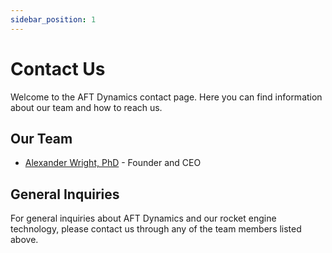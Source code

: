 ```yaml
---
sidebar_position: 1
---
```


# Contact Us

Welcome to the AFT Dynamics contact page. Here you can find information about our team and how to reach us.

## Our Team

- [Alexander Wright, PhD](./alexander-wright-phd.md) - Founder and CEO

## General Inquiries

For general inquiries about AFT Dynamics and our rocket engine technology, please contact us through any of the team members listed above.
